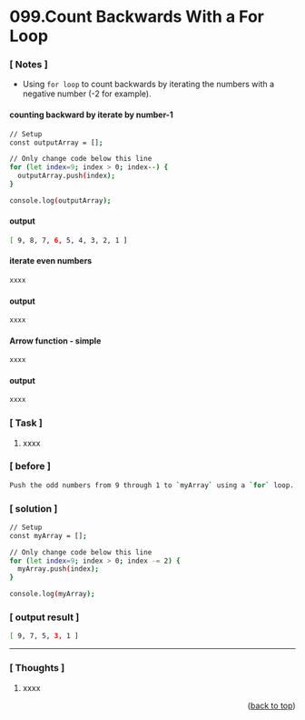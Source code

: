 <a name="topage"></a>

# 099.Count Backwards With a For Loop

### [ Notes ]
  * Using `for loop` to count backwards by iterating the numbers with a negative number (-2 for example).

#### counting backward by iterate by number-1

```sh
// Setup
const outputArray = [];

// Only change code below this line
for (let index=9; index > 0; index--) {
  outputArray.push(index);
}

console.log(outputArray);
```

#### output
```sh
[ 9, 8, 7, 6, 5, 4, 3, 2, 1 ]
```

#### iterate even numbers

```sh
xxxx
```

#### output
```sh
xxxx
```

#### Arrow function - simple

```sh
xxxx
```

#### output
```sh
xxxx
```

### [ Task ]
  1. xxxx


### [ before ]

```sh
Push the odd numbers from 9 through 1 to `myArray` using a `for` loop.
```

### [ solution ]

```sh
// Setup
const myArray = [];

// Only change code below this line
for (let index=9; index > 0; index -= 2) {
  myArray.push(index);
}

console.log(myArray);
```

### [ output result ]

```sh
[ 9, 7, 5, 3, 1 ]
```

-----

### [ Thoughts ]

  1. xxxx
  

<p align="right">(<a href="#topage">back to top</a>)</p>
<br/>
<br/>
